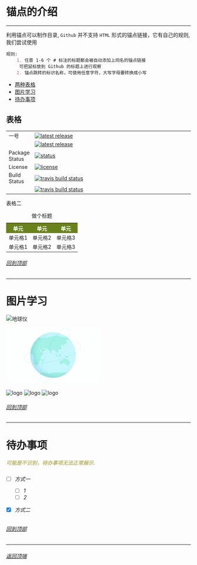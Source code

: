 # 锚点的介绍
---
利用锚点可以制作目录, `Github` 并不支持 `HTML` 形式的锚点链接，它有自己的规则, 我们尝试使用
```markdown
规则:
    1. 任意 1-6 个 # 标注的标题都会被自动添加上同名的锚点链接
     可把鼠标放到 Github 的标题上进行观察
    2. 锚点跳转的标识名称，可使用任意字符，大写字母要转换成小写
```

- [两种表格](#表格) 
- [图片学习](#图片学习) 
- [待办事项](#待办事项) 
  
 
##  表格

<table>
<tr>
  <td>一号</td>
  <td>
    <a href="">
    <img src="https://img.shields.io/pypi/v/pandas.svg" alt="latest release" />
    </a>
  </td>
</tr>
<tr>
  <td></td>
  <td style="width:500px">
    <a href="https://anaconda.org/anaconda/pandas/">
    <img src="https://anaconda.org/conda-forge/pandas/badges/version.svg" alt="latest release" />
    </a>
</td>
</tr>
<tr>
  <td>Package Status</td>
  <td>
		<a href="https://pypi.org/project/pandas/">
		<img src="https://img.shields.io/pypi/status/pandas.svg" alt="status" /></td>
		</a>
</tr>
<tr>
  <td>License</td>
  <td>
    <a href="https://github.com/pandas-dev/pandas/blob/master/LICENSE">
    <img src="https://img.shields.io/pypi/l/pandas.svg" alt="license" />
    </a>
</td>
</tr>
<tr>
  <td>Build Status</td>
  <td>
    <a href="https://travis-ci.org/pandas-dev/pandas">
    <img src="https://travis-ci.org/pandas-dev/pandas.svg?branch=master" alt="travis build status" />
    </a>
  </td>
</tr>
<tr>
  <td></td>
  <td>
    <a href="https://circleci.com/gh/pandas-dev/pandas">
    <img src="https://travis-ci.org/pandas-dev/pandas.svg?branch=master" alt="travis build status" />
    </a>
  </td>
</tr>

</table>


<p>表格二</p>
   <table border="0">
       <caption>做个标题</caption>
       <tr style="background:#69821b;color:white">
           <th>单元</th>
           <th>单元</th>
           <th>单元</th>
       </tr>
       <tr>
           <td>单元格1</td>
           <td>单元格2</td>
           <td>单元格3</td>
       </tr>
       <tr>
           <td>单元格1</td>
           <td>单元格2</td>
           <td>单元格3</td>
       </tr>
   </table>


###### [回到顶部](#绿色) 

---

# 图片学习

![地球仪](/static/image/index__earth.gif)

<html lang="zh">
<img width=50% height=50% src="markdown/static/image/index__earth.gif" alt="地球仪">
</html>

![logo](https://docsify.js.org/_media/icon.svg ':size=50x100')
![logo](https://docsify.js.org/_media/icon.svg ':size=100')
![logo](https://docsify.js.org/_media/icon.svg ':size=10%')


###### [回到顶部](#图片学习) 

---

# 待办事项

<h5 style="color:#bdb76b">可能是不识别，待办事项无法正常展示.<h6/>

- [ ] 方式一
    - [ ] 1
    - [ ] 2
- [x] 方式二


###### [回到顶部](#待办事项) 

---

###### [返回顶端](#锚点的介绍)